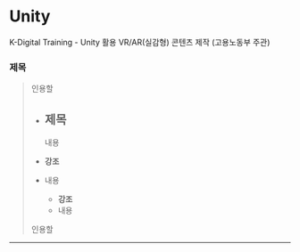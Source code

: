 # Unity
K-Digital Training - Unity 활용 VR/AR(실감형) 콘텐츠 제작 (고용노동부 주관)

### 제목
>  인용할 
>
>    - 제목
>       - 
>       내용
>       
> - __강조__
> - 내용
>   - __강조__
>   - 내용
> 
>       
>   
> 
> 인용할 
> 


*** 

 
